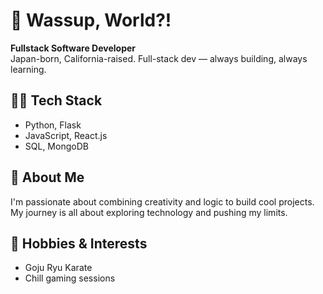 # 👋 Wassup, World?!

**Fullstack Software Developer**  
Japan-born, California-raised. Full-stack dev — always building, always learning.

## 🧑‍💻 Tech Stack
- Python, Flask
- JavaScript, React.js
- SQL, MongoDB

## 🌱 About Me
I'm passionate about combining creativity and logic to build cool projects. My journey is all about exploring technology and pushing my limits.

## 🥋 Hobbies & Interests
- Goju Ryu Karate
- Chill gaming sessions

<!--
**Joshkaki00/Joshkaki00** is a ✨ special ✨ repository because its `README.md` (this file) appears on your GitHub profile.
-->
